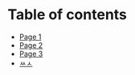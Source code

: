 # Table of contents

* [Page 1](README.md)
* [Page 2](page-2.md)
* [Page 3](page-3.md)
* [ㅆㅅ](undefined.md)
